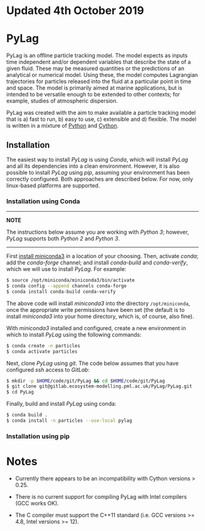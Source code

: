 # Updated 4th October 2019

# PyLag

PyLag is an offline particle tracking model. The model expects as inputs time independent and/or dependent variables that describe the state of a given fluid. These may be measured quantities or the predictions of an analytical or numerical model. Using these, the model computes Lagrangian trajectories for particles released into the fluid at a particular point in time and space. The model is primarily aimed at marine applications, but is intended to be versatile enough to be extended to other contexts; for example, studies of atmospheric dispersion.

PyLag was created with the aim to make available a particle tracking model that is a) fast to run, b) easy to use, c) extensible and d) flexible. The model is written in a mixture of [Python](http://www.python.org) and [Cython](http://www.cython.org).

## Installation

The easiest way to install *PyLag* is using *Conda*, which will install *PyLag* and all its dependencies into a clean environment. However, it is also possible to install *PyLag* using *pip*, assuming your environment has been correctly configured. Both approaches are described below. For now, only linux-based platforms are supported.

### Installation using Conda


---
**NOTE**

The instructions below assume you are working with *Python 3*; however, *PyLag* supports both *Python 2* and *Python 3*.

---

First [install miniconda3](https://conda.io/projects/conda/en/latest/user-guide/install/linux.html) in a location of your choosing. Then, activate *conda*; add the *conda-forge* channel; and install *conda-build* and *conda-verify*, which we will use to install *PyLag*. For example:

```bash
$ source /opt/miniconda/miniconda3/bin/activate
$ conda config --append channels conda-forge
$ conda install conda-build conda-verify
```

The above code will install *miniconda3* into the directory `/opt/miniconda`, once the appropriate write permissions have been set (the default is to install *miniconda3* into your home directory, which is, of course, also fine).

With *miniconda3* installed and configured, create a new environment in which to install *PyLag* using the following commands:

```bash
$ conda create -n particles
$ conda activate particles
```

Next, clone *PyLag* using *git*. The code below assumes that you have configured *ssh* access to *GitLab*:

```bash
$ mkdir -p $HOME/code/git/PyLag && cd $HOME/code/git/PyLag
$ git clone git@gitlab.ecosystem-modelling.pml.ac.uk/PyLag/PyLag.git
$ cd PyLag
```

Finally, build and install *PyLag* using conda:

```bash
$ conda build .
$ conda install -n particles --use-local pylag
```

### Installation using pip



Notes
=====

- Currently there appears to be an incompatibility with Cython versions > 0.25.

- There is no current support for compiling PyLag with Intel compilers (GCC works OK).

- The C compiler must support the C++11 standard (i.e. GCC versions >= 4.8, Intel versions >= 12).

